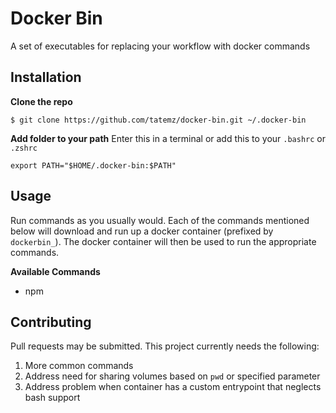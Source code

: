 # Docker Bin

A set of executables for replacing your workflow with docker commands


## Installation

**Clone the repo**
```
$ git clone https://github.com/tatemz/docker-bin.git ~/.docker-bin
```

**Add folder to your path**
Enter this in a terminal or add this to your `.bashrc` or `.zshrc`

```
export PATH="$HOME/.docker-bin:$PATH"
```

## Usage

Run commands as you usually would. Each of the commands mentioned below will download and run up a docker container (prefixed by `dockerbin_`). The docker container will then be used to run the appropriate commands.

**Available Commands**

* npm


## Contributing
Pull requests may be submitted. This project currently needs the following:

1. More common commands
2. Address need for sharing volumes based on `pwd` or specified parameter
3. Address problem when container has a custom entrypoint that neglects bash support

